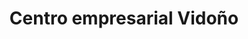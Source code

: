 ---
title: "Centro empresarial Vidoño"
url: /puerto-la-cruz/centro-empresarial-vidono/
shop: centro comercial
---